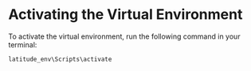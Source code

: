 # Activating the Virtual Environment

To activate the virtual environment, run the following command in your terminal:

```bash
latitude_env\Scripts\activate
```


